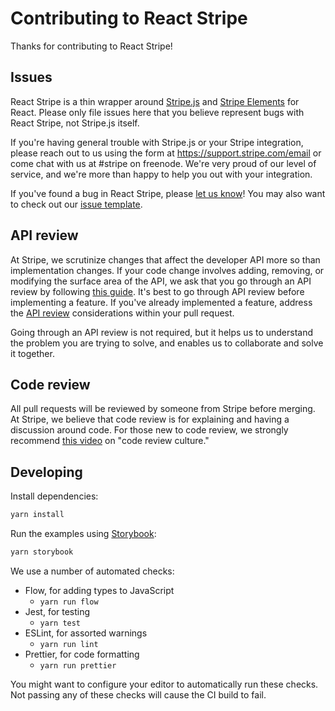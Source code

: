 # Contributing to React Stripe

Thanks for contributing to React Stripe!

## Issues

React Stripe is a thin wrapper around [Stripe.js] and [Stripe
Elements][elements] for React. Please only file issues here that you believe
represent bugs with React Stripe, not Stripe.js itself.

If you're having general trouble with Stripe.js or your Stripe integration,
please reach out to us using the form at <https://support.stripe.com/email> or
come chat with us at #stripe on freenode. We're very proud of our level of
service, and we're more than happy to help you out with your integration.

If you've found a bug in React Stripe, please [let us know][issue]! You may also
want to check out our [issue template][issue-template].

## API review

At Stripe, we scrutinize changes that affect the developer API more so than
implementation changes. If your code change involves adding, removing, or
modifying the surface area of the API, we ask that you go through an API review
by following [this guide][api-review]. It's best to go through API review before
implementing a feature. If you've already implemented a feature, address the
[API review][api-review] considerations within your pull request.

Going through an API review is not required, but it helps us to understand the
problem you are trying to solve, and enables us to collaborate and solve it
together.

## Code review

All pull requests will be reviewed by someone from Stripe before merging. At
Stripe, we believe that code review is for explaining and having a discussion
around code. For those new to code review, we strongly recommend [this
video][code-review] on "code review culture."

## Developing

Install dependencies:

```sh
yarn install
```

Run the examples using [Storybook](https://storybook.js.org/):

```sh
yarn storybook
```

We use a number of automated checks:

- Flow, for adding types to JavaScript
  - `yarn run flow`
- Jest, for testing
  - `yarn test`
- ESLint, for assorted warnings
  - `yarn run lint`
- Prettier, for code formatting
  - `yarn run prettier`

You might want to configure your editor to automatically run these checks. Not
passing any of these checks will cause the CI build to fail.

[code-review]: https://www.youtube.com/watch?v=PJjmw9TRB7s
[api-review]: .github/API_REVIEW.md
[stripe.js]: https://stripe.com/docs/stripe.js
[elements]: https://stripe.com/elements
[issue]: https://github.com/stripe/react-stripe/issues/new
[issue-template]: .github/ISSUE_TEMPLATE.md
